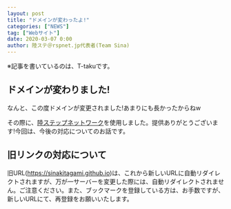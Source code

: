 ```yaml
---
layout: post
title: "ドメインが変わったよ!"
categories: ["NEWS"]
tag: ["Webサイト"]
date: 2020-03-07 0:00
author: 陸ステ＠rspnet.jp代表者(Team Sina)
---
```

※記事を書いているのは、T-takuです。

## ドメインが変わりました!
なんと、この度ドメインが変更されました!あまりにも長かったからねw

その際に、<a class="a-orange" href="https://rspnet.jp">陸ステップネットワーク</a>を使用しました。提供ありがとうございます!今回は、今後の対応についてのお話です。

## 旧リンクの対応について
旧URL(https://sinakitagami.github.io)は、これから新しいURLに自動リダイレクトされますが、万が一サーバーを変更した際には、自動リダイレクトされません。ご注意ください。また、ブックマークを登録している方は、お手数ですが、新しいURLにて、再登録をお願いいたします。
